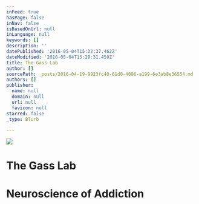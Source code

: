 ```yaml
---
inFeed: true
hasPage: false
inNav: false
isBasedOnUrl: null
inLanguage: null
keywords: []
description: ''
datePublished: '2016-05-04T15:32:37.462Z'
dateModified: '2016-05-04T15:29:31.459Z'
title: The Gass Lab
author: []
sourcePath: _posts/2016-04-19-9923fc40-61d0-4006-a199-6e3ab8e36554.md
authors: []
publisher:
  name: null
  domain: null
  url: null
  favicon: null
starred: false
_type: Blurb

---
```

![](https://the-grid-user-content.s3-us-west-2.amazonaws.com/120410aa-c39b-4cb8-af25-f119294e6cb3.jpg)

# The Gass Lab

# Neuroscience of Addiction